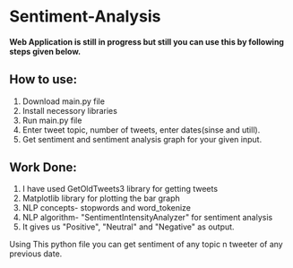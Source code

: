 # Sentiment-Analysis
#### Web Application is still in progress but still you can use this by following steps given below.
## How to use:
  1. Download main.py file
  2. Install necessory libraries
  3. Run main.py file
  4. Enter tweet topic, number of tweets, enter dates(sinse and utill).
  5. Get sentiment and sentiment analysis graph for your given input.

## Work Done:
  1. I have used GetOldTweets3 library for getting tweets
  2. Matplotlib library for plotting the bar graph
  3. NLP concepts- stopwords and word_tokenize
  4. NLP algorithm- "SentimentIntensityAnalyzer" for sentiment analysis
  5. It gives us "Positive", "Neutral" and "Negative" as output.
 
 
 Using This python file you can get sentiment of any topic n tweeter of any previous date.
